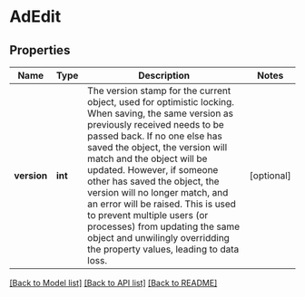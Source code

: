 # AdEdit

## Properties
Name | Type | Description | Notes
------------ | ------------- | ------------- | -------------
**version** | **int** | The version stamp for the current object, used for optimistic locking. When saving, the same version as previously received needs to be passed back. If no one else has saved the object, the version will match and the object will be updated. However, if someone other has saved the object, the version will no longer match, and an error will be raised. This is used to prevent multiple users (or processes) from updating the same object and unwilingly overridding the property values, leading to data loss. | [optional] 

[[Back to Model list]](../../README.md#documentation-for-models) [[Back to API list]](../../README.md#documentation-for-api-endpoints) [[Back to README]](../../README.md)

